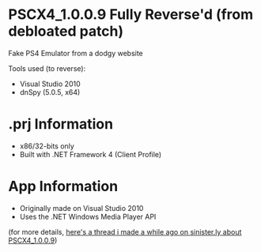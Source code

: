 # PSCX4_1.0.0.9 Fully Reverse'd (from debloated patch)
Fake PS4 Emulator from a dodgy website

Tools used (to reverse):
- Visual Studio 2010
- dnSpy (5.0.5, x64)

# .prj Information
- x86/32-bits only
- Built with .NET Framework 4 (Client Profile)

# App Information
- Originally made on Visual Studio 2010
- Uses the .NET Windows Media Player API

(for more details, [here's a thread i made a while ago on sinister.ly about PSCX4_1.0.0.9](https://sinister.ly/Thread-Leak-Fake-PS4-Emulator-PCSX4-1-0-0-9-Cracked-prj-available))

